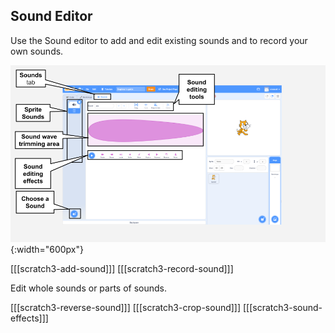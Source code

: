 ## Sound Editor

Use the Sound editor to add and edit existing sounds and to record your own sounds. 

![An annotated screenshot of the Sound tab.](images/Scratch-Sound-tab.png){:width="600px"}

[[[scratch3-add-sound]]]
[[[scratch3-record-sound]]]

Edit whole sounds or parts of sounds.

[[[scratch3-reverse-sound]]]
[[[scratch3-crop-sound]]]
[[[scratch3-sound-effects]]]